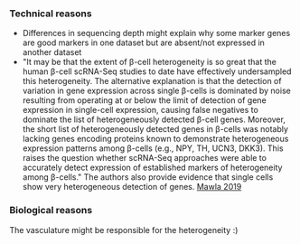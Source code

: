 ### Technical reasons
- Differences in sequencing depth might explain why some marker genes are good markers in one dataset but are absent/not expressed in another dataset
- "It may be that the extent of β-cell heterogeneity is so great that the human β-cell scRNA-Seq studies to date have effectively undersampled this heterogeneity. The alternative explanation is that the detection of variation in gene expression across single β-cells is dominated by noise resulting from operating at or below the limit of detection of gene expression in single-cell expression, causing false negatives to dominate the list of heterogeneously detected β-cell genes. Moreover, the short list of heterogeneously detected genes in β-cells was notably lacking genes encoding proteins known to demonstrate heterogeneous expression patterns among β-cells (e.g., NPY, TH, UCN3, DKK3). This raises the question whether scRNA-Seq approaches were able to accurately detect expression of established markers of heterogeneity among β-cells." The authors also provide evidence that single cells show very heterogeneous detection of genes. [Mawla 2019](https://doi.org/10.2337/dbi18-0019)

### Biological reasons
The vasculature might be responsible for the heterogeneity :)